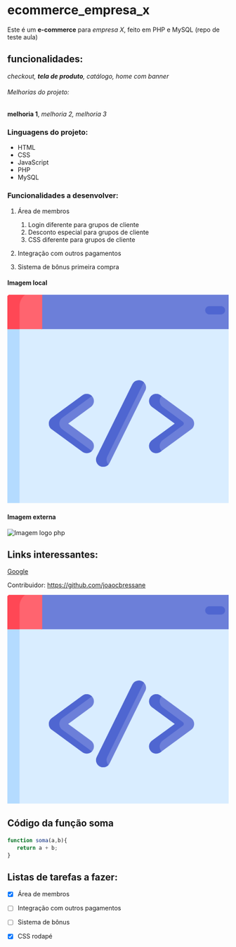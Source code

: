 # ecommerce_empresa_x
Este é um **e-commerce** para *empresa X*, feito em PHP e MySQL (repo de teste aula)

## funcionalidades:
 _checkout, **tela de produto**, catálogo, home com banner_

 ###### Melhorias do projeto:
 __melhoria 1__, _melhoria 2, melhoria 3_ 


 ### Linguagens do projeto:
 * HTML
 * CSS
 * JavaScript
 * PHP
 * MySQL

 ### Funcionalidades a desenvolver:
 1. Área de membros
    1. Login diferente para grupos de cliente
    2. Desconto especial para grupos de cliente
    3. CSS diferente para grupos de cliente

 2. Integração com outros pagamentos
 3. Sistema de bônus primeira compra

 #### Imagem local
 ![Imagem Dev <>](img/dev.PNG)


 #### Imagem externa
 ![Imagem logo php](https://pt.wikipedia.org/wiki/Ficheiro:PHP-logo.svg)


 ## Links interessantes:
 [Google](https://www.google.com.br)

 Contribuidor: https://github.com/joaocbressane

 [![Imagem Dev <>](img/dev.PNG)](https://github.com/joaocbressane)



 ## Código da função soma
``` javascript
function soma(a,b){
   return a + b;
}
```

## Listas de tarefas a fazer:
- [x] Área de membros
- [ ] Integração com outros pagamentos
- [ ] Sistema de bônus
- [x] CSS rodapé


